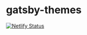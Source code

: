 # gatsby-themes

[![Netlify Status](https://api.netlify.com/api/v1/badges/6a7fd11e-454f-45cb-b983-6d6aec61b5f8/deploy-status)](https://app.netlify.com/sites/gatsby-themes/deploys)

